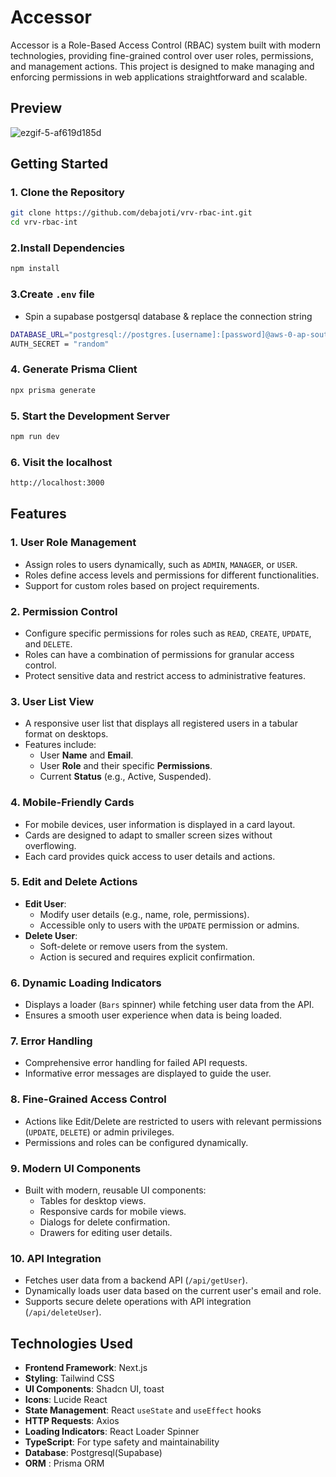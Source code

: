 # **Accessor**

Accessor is a Role-Based Access Control (RBAC) system built with modern technologies, providing fine-grained control over user roles, permissions, and management actions. This project is designed to make managing and enforcing permissions in web applications straightforward and scalable.

## **Preview**
![ezgif-5-af619d185d](https://github.com/user-attachments/assets/95a85557-5827-4784-a384-ce1b67eef061)

## **Getting Started**

### **1. Clone the Repository**
```bash
git clone https://github.com/debajoti/vrv-rbac-int.git
cd vrv-rbac-int
```
### **2.Install Dependencies**
```bash
npm install
```
### **3.Create `.env` file**
- Spin a supabase postgersql database & replace the connection string
```bash
DATABASE_URL="postgresql://postgres.[username]:[password]@aws-0-ap-southeast-1.pooler.supabase.com:5432/postgres"
AUTH_SECRET = "random"
```
### **4. Generate Prisma Client**
```bash
npx prisma generate
```
### **5. Start the Development Server**
```bash
npm run dev
```
### **6. Visit the localhost**
```bash
http://localhost:3000
```

## **Features**

### 1. **User Role Management**
- Assign roles to users dynamically, such as `ADMIN`, `MANAGER`, or `USER`.
- Roles define access levels and permissions for different functionalities.
- Support for custom roles based on project requirements.

### 2. **Permission Control**
- Configure specific permissions for roles such as `READ`, `CREATE`, `UPDATE`, and `DELETE`.
- Roles can have a combination of permissions for granular access control.
- Protect sensitive data and restrict access to administrative features.

### 3. **User List View**
- A responsive user list that displays all registered users in a tabular format on desktops.
- Features include:
  - User **Name** and **Email**.
  - User **Role** and their specific **Permissions**.
  - Current **Status** (e.g., Active, Suspended).

### 4. **Mobile-Friendly Cards**
- For mobile devices, user information is displayed in a card layout.
- Cards are designed to adapt to smaller screen sizes without overflowing.
- Each card provides quick access to user details and actions.

### 5. **Edit and Delete Actions**
- **Edit User**:
  - Modify user details (e.g., name, role, permissions).
  - Accessible only to users with the `UPDATE` permission or admins.
- **Delete User**:
  - Soft-delete or remove users from the system.
  - Action is secured and requires explicit confirmation.

### 6. **Dynamic Loading Indicators**
- Displays a loader (`Bars` spinner) while fetching user data from the API.
- Ensures a smooth user experience when data is being loaded.

### 7. **Error Handling**
- Comprehensive error handling for failed API requests.
- Informative error messages are displayed to guide the user.

### 8. **Fine-Grained Access Control**
- Actions like Edit/Delete are restricted to users with relevant permissions (`UPDATE`, `DELETE`) or admin privileges.
- Permissions and roles can be configured dynamically.

### 9. **Modern UI Components**
- Built with modern, reusable UI components:
  - Tables for desktop views.
  - Responsive cards for mobile views.
  - Dialogs for delete confirmation.
  - Drawers for editing user details.

### 10. **API Integration**
- Fetches user data from a backend API (`/api/getUser`).
- Dynamically loads user data based on the current user's email and role.
- Supports secure delete operations with API integration (`/api/deleteUser`).

## **Technologies Used**
- **Frontend Framework**: Next.js
- **Styling**: Tailwind CSS
- **UI Components**: Shadcn UI, toast
- **Icons**: Lucide React
- **State Management**: React `useState` and `useEffect` hooks
- **HTTP Requests**: Axios
- **Loading Indicators**: React Loader Spinner
- **TypeScript**: For type safety and maintainability
- **Database**: Postgresql(Supabase)
- **ORM** : Prisma ORM
